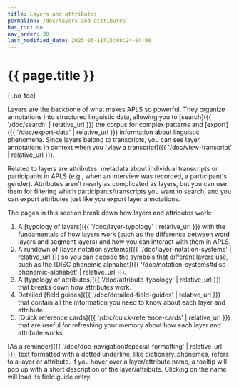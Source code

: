 ```yaml
---
title: Layers and attributes
permalink: /doc/layers-and-attributes
has_toc: no
nav_order: 30
last_modified_date: 2025-03-11T15:08:24-04:00
---
```


# {{ page.title }}
{:.no_toc}

<span class="keyterm">Layers</span> are the backbone of what makes APLS so powerful.
They organize <span class="keyterm">annotations</span> into structured linguistic data, allowing you to [search]({{ '/doc/search' | relative_url }}) the corpus for complex patterns and [export]({{ '/doc/export-data' | relative_url }}) information about linguistic phenomena.
Since layers belong to <span class="keyterm">transcripts</span>, you can see layer annotations in context when you [view a transcript]({{ '/doc/view-transcript' | relative_url }}).

Related to layers are <span class="keyterm">attributes</span>: metadata about individual <span class="keyterm">transcripts</span> or <span class="keyterm">participants</span> in APLS (e.g., when an interview was recorded, a participant's gender).
Attributes aren't nearly as complicated as layers, but you can use them for filtering which participants/transcripts you want to search, and you can export attributes just like you export layer annotations.

The pages in this section break down how layers and attributes work:

1. A [typology of layers]({{ '/doc/layer-typology' | relative_url }}) with the fundamentals of how layers work (such as the difference between <span class="keyterm">word layers</span> and <span class="keyterm">segment layers</span>) and how you can interact with them in APLS.
1. A rundown of [layer notation systems]({{ '/doc/layer-notation-systems' | relative_url }}) so you can decode the symbols that different layers use, such as the [DISC phonemic alphabet]({{ '/doc/notation-systems#disc-phonemic-alphabet' | relative_url }}).
1. A [typology of attributes]({{ '/doc/attribute-typology' | relative_url }}) that breaks down how attributes work.
1. Detailed [field guides]({{ '/doc/detailed-field-guides' | relative_url }}) that contain all the information you need to know about each layer and attribute.
1. [Quick reference cards]({{ '/doc/quick-reference-cards' | relative_url }}) that are useful for refreshing your memory about how each layer and attribute works.

[As a reminder]({{ '/doc/doc-navigation#special-formatting' | relative_url }}), text formatted with a dotted underline, like <span class="layer">dictionary_phonemes</span>, refers to a layer or attribute.
If you hover over a layer/attribute name, a tooltip will pop up with a short description of the layer/attribute.
Clicking on the name will load its field guide entry.


